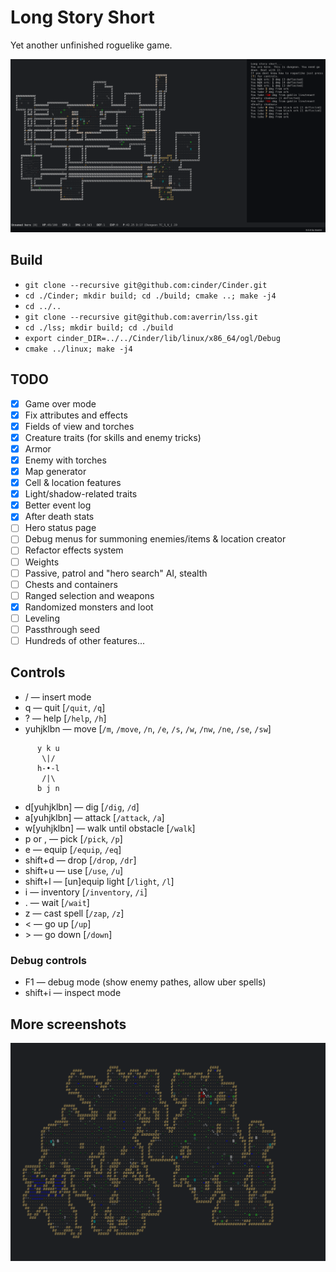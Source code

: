 # Long Story Short

Yet another unfinished roguelike game.

![screenshot](https://raw.githubusercontent.com/averrin/lss/master/screenshot.png)

## Build
* `git clone --recursive git@github.com:cinder/Cinder.git`
* `cd ./Cinder; mkdir build; cd ./build; cmake ..; make -j4`
* `cd ../..`
* `git clone --recursive git@github.com:averrin/lss.git`
* `cd ./lss; mkdir build; cd ./build`
* `export cinder_DIR=../../Cinder/lib/linux/x86_64/ogl/Debug`
* `cmake ../linux; make -j4`

## TODO
- [X] Game over mode
- [X] Fix attributes and effects
- [X] Fields of view and torches
- [X] Creature traits (for skills and enemy tricks)
- [X] Armor
- [X] Enemy with torches
- [X] Map generator
- [X] Cell & location features
- [X] Light/shadow-related traits
- [X] Better event log
- [X] After death stats
- [ ] Hero status page
- [ ] Debug menus for summoning enemies/items & location creator
- [ ] Refactor effects system
- [ ] Weights
- [ ] Passive, patrol and "hero search" AI, stealth
- [ ] Chests and containers
- [ ] Ranged selection and weapons
- [X] Randomized monsters and loot
- [ ] Leveling
- [ ] Passthrough seed
- [ ] Hundreds of other features...

## Controls
* / — insert mode
* q — quit [`/quit`, `/q`]
* ? — help [`/help`, `/h`]
* yuhjklbn — move [`/m`, `/move`, `/n`, `/e`, `/s`, `/w`, `/nw`, `/ne`, `/se`, `/sw`]
```
      y k u
       \|/ 
      h-•-l
       /|\ 
      b j n
```
* d[yuhjklbn] — dig [`/dig`, `/d`]
* a[yuhjklbn] — attack [`/attack`, `/a`]
* w[yuhjklbn] — walk until obstacle [`/walk`]
* p or , — pick [`/pick`, `/p`]
* e — equip [`/equip`, `/eq`]
* shift+d — drop [`/drop`, `/dr`]
* shift+u — use [`/use`, `/u`]
* shift+l — [un]equip light [`/light`, `/l`]
* i — inventory [`/inventory`, `/i`]
* . — wait [`/wait`]
* z — cast spell [`/zap`, `/z`]
* &lt; — go up [`/up`]
* &gt; — go down [`/down`]

### Debug controls
* F1 — debug mode (show enemy pathes, allow uber spells)
* shift+i — inspect mode

## More screenshots
![screenshot_cavern](https://raw.githubusercontent.com/averrin/lss/master/screenshot_cavern.png)

